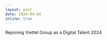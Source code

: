 ```yaml
---
layout: post
date: 2024-04-04
inline: true
---
```


Rejoining Viettel Group as a Digital Talent 2024

